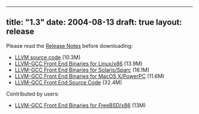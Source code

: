 
---
title: "1.3"
date: 2004-08-13
draft: true
layout: release
---

Please read the [Release Notes](/1.3/docs/ReleaseNotes.html) before
downloading:
* [LLVM source code](/1.3/llvm-1.3.tar.gz) (10.3M)
* [LLVM-GCC Front End Binaries for Linux/x86](/1.3/cfrontend-1.3.i686-redhat-linux-gnu.tar.gz) (13.9M)
* [LLVM-GCC Front End Binaries for Solaris/Sparc](/1.3/cfrontend-1.3.sparc-sun-solaris2.8.tar.gz) (16.1M)
* [LLVM-GCC Front End Binaries for MacOS X/PowerPC](/1.3/cfrontend-1.3.powerpc-apple-darwin7.4.0.tar.gz) (11.6M)
* [LLVM-GCC Front End Source Code](/1.3/cfrontend-1.3.source.tar.gz) (32.4M)


Contributed by users:
* [LLVM-GCC Front End Binaries for FreeBSD/x86](/1.3/cfrontend-1.3.i386-unknown-freebsd5.2.1.tar.gz) (13M)


